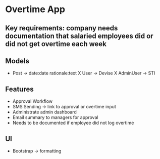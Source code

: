 # Overtime App

## Key requirements: company needs documentation that salaried employees did or did not get overtime each week

## Models
- Post -> date:date rationale:text
X User -> Devise
X AdminUser -> STI

## Features
- Approval Workflow
- SMS Sending -> link to approval or overtime input
- Administrate admin dashboard
- Email summary to managers for approval
- Needs to be documented if employee did not log overtime

## UI
- Bootstrap -> formatting